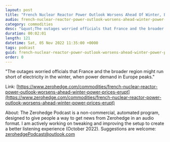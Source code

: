 ```yaml
---
layout: post
title: "French Nuclear Reactor Power Outlook Worsens Ahead Of Winter, Electricity Prices Erupt"
audio: french-nuclear-reactor-power-outlook-worsens-ahead-winter-power-prices-erupt-0
category: commodities
desc: "&quot;The outages worried officials that France and the broader region might run short of electricity in the winter, when power demand in Europe peaks.&quot; "
duration: 00:02:01
length: 121
datetime: Sat, 05 Nov 2022 11:35:00 +0000
tags: podcast
guid: french-nuclear-reactor-power-outlook-worsens-ahead-winter-power-prices-erupt-0
order: 0
---
```

&quot;The outages worried officials that France and the broader region might run short of electricity in the winter, when power demand in Europe peaks.&quot; 

Link: [https://www.zerohedge.com/commodities/french-nuclear-reactor-power-outlook-worsens-ahead-winter-power-prices-erupt](https://www.zerohedge.com/commodities/french-nuclear-reactor-power-outlook-worsens-ahead-winter-power-prices-erupt)

About: The Zerohedge Podcast is a non-commercial, automated program, designed to give people a way to get news from Zerohedge in an audio format.  I am actively working on tweaking and improving the setup to create a better listening experience (October 2022).  Suggestions are welcome: [zerohedgePodcast@outlook.com](mailto:zerohedgePodcast@outlook.com)